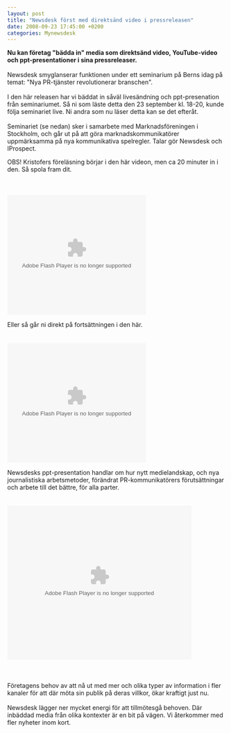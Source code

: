 ```yaml
---
layout: post
title: "Newsdesk först med direktsänd video i pressreleasen"
date: 2008-09-23 17:45:00 +0200
categories: Mynewsdesk
---
```

 <p><strong>Nu kan företag "bädda in" media som direktsänd video, YouTube-video och ppt-presentationer i sina pressreleaser.</strong><br><br>Newsdesk smyglanserar funktionen under ett seminarium på Berns idag på temat: "Nya PR-tjänster revolutionerar branschen".<br><br>I den här releasen har vi bäddat in såväl livesändning och ppt-presenation från seminariumet. Så ni som läste detta den 23 september kl. 18-20, kunde följa seminariet live. Ni andra som nu läser detta kan se det efteråt. <br><br>Seminariet (se nedan) sker i samarbete med Marknadsföreningen i Stockholm, och går ut på att göra marknadskommunikatörer uppmärksamma på nya kommunikativa spelregler. Talar gör Newsdesk och IProspect.</p>
<p>OBS! Kristofers föreläsning börjar i den här videon, men ca 20 minuter in i den. Så spola fram dit.<br><br><br><br>
<object width="320" height="276" classid="clsid:d27cdb6e-ae6d-11cf-96b8-444553540000" codebase="http://download.macromedia.com/pub/shockwave/cabs/flash/swflash.cab#version=6,0,40,0">
<param name="src" value="http://bambuser.com/r/player.swf?vid=36224&amp;context=external"><embed src="http://bambuser.com/r/player.swf?vid=36224&amp;context=external" type="application/x-shockwave-flash" width="320" height="276">
</object>
</p>
<p>Eller så går ni direkt på fortsättningen i den här.<br><br><br>
<object width="320" height="276" classid="clsid:d27cdb6e-ae6d-11cf-96b8-444553540000" codebase="http://download.macromedia.com/pub/shockwave/cabs/flash/swflash.cab#version=6,0,40,0">
<param name="src" value="http://bambuser.com/r/player.swf?vid=36236&amp;context=external"><embed src="http://bambuser.com/r/player.swf?vid=36236&amp;context=external" type="application/x-shockwave-flash" width="320" height="276">
</object>
<br></p>
<p>Newsdesks ppt-presentation handlar om hur nytt medielandskap, och nya journalistiska arbetsmetoder, förändrat PR-kommunikatörers förutsättningar och arbete till det bättre, för alla parter.<br><br><br>
<object width="425" height="355" classid="clsid:d27cdb6e-ae6d-11cf-96b8-444553540000" codebase="http://download.macromedia.com/pub/shockwave/cabs/flash/swflash.cab#version=6,0,40,0">
<param name="src" value="http://static.slideshare.net/swf/ssplayer2.swf?doc=newsdesk-mis-1222169533153792-8&amp;stripped_title=newsdesk-nya-prtjnster-revolutionerar-branschen-presentation"><embed src="http://static.slideshare.net/swf/ssplayer2.swf?doc=newsdesk-mis-1222169533153792-8&amp;stripped_title=newsdesk-nya-prtjnster-revolutionerar-branschen-presentation" type="application/x-shockwave-flash" width="425" height="355">
</object>
<br><br><br><br>Företagens behov av att nå ut med mer och olika typer av information i fler kanaler för att där möta sin publik på deras villkor, ökar kraftigt just nu.<br><br>Newsdesk lägger ner mycket energi för att tillmötesgå behoven. Där inbäddad media från olika kontexter är en bit på vägen. Vi återkommer med fler nyheter inom kort.</p>

